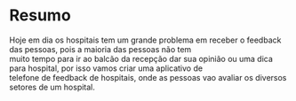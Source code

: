 <!DOCTYPE html>
<html>
<head>
</head>
<body>
<h1>Resumo</h1>
  <p> Hoje em dia os hospitais tem um grande problema em receber o feedback das pessoas, pois a maioria das pessoas não tem <br> 
      muito tempo para ir ao balcão da recepção dar sua opinião ou uma dica para hospital, por isso vamos criar uma aplicativo de <br> telefone  de feedback de hospitais, onde as pessoas vao avaliar os diversos setores de um hospital.</p>
</body>

</html>
